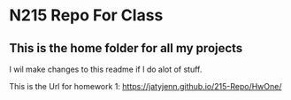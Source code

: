 # N215 Repo For Class

## This is the home folder for all my projects

I wil make changes to this readme if I do alot of stuff.

This is the Url for homework 1:  https://jatyjenn.github.io/215-Repo/HwOne/
